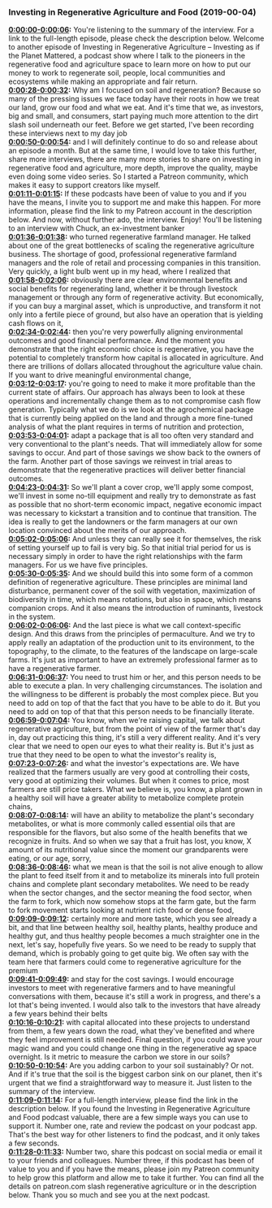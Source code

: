 ### Investing in Regenerative Agriculture and Food  (2019-00-04)
**[0:00:00-0:00:06](https://investinginregenerativeagriculture.com/2018/12/10/chuck-de-liedekerke/#t=0:00:00):**  You're listening to the summary of the interview. For a link to the full-length episode, please check the description below.  Welcome to another episode of Investing in Regenerative Agriculture – Investing as if the Planet Mattered,  a podcast show where I talk to the pioneers in the regenerative food and agriculture space  to learn more on how to put our money to work to regenerate soil, people, local communities and ecosystems  while making an appropriate and fair return.  
**[0:00:28-0:00:32](https://investinginregenerativeagriculture.com/2018/12/10/chuck-de-liedekerke/#t=0:00:28):**  Why am I focused on soil and regeneration? Because so many of the pressing issues we face today  have their roots in how we treat our land, grow our food and what we eat.  And it's time that we, as investors, big and small, and consumers,  start paying much more attention to the dirt slash soil underneath our feet.  Before we get started, I've been recording these interviews next to my day job  
**[0:00:50-0:00:54](https://investinginregenerativeagriculture.com/2018/12/10/chuck-de-liedekerke/#t=0:00:50):**  and I will definitely continue to do so and release about an episode a month.  But at the same time, I would love to take this further, share more interviews,  there are many more stories to share on investing in regenerative food and agriculture,  more depth, improve the quality, maybe even doing some video series.  So I started a Patreon community, which makes it easy to support creators like myself.  
**[0:01:11-0:01:15](https://investinginregenerativeagriculture.com/2018/12/10/chuck-de-liedekerke/#t=0:01:11):**  If these podcasts have been of value to you and if you have the means,  I invite you to support me and make this happen.  For more information, please find the link to my Patreon account in the description below.  And now, without further ado, the interview. Enjoy!  You'll be listening to an interview with Chuck, an ex-investment banker  
**[0:01:36-0:01:38](https://investinginregenerativeagriculture.com/2018/12/10/chuck-de-liedekerke/#t=0:01:36):**  who turned regenerative farmland manager.  He talked about one of the great bottlenecks of scaling the regenerative agriculture business.  The shortage of good, professional regenerative farmland managers  and the role of retail and processing companies in this transition.  Very quickly, a light bulb went up in my head, where I realized that  
**[0:01:58-0:02:06](https://investinginregenerativeagriculture.com/2018/12/10/chuck-de-liedekerke/#t=0:01:58):**  obviously there are clear environmental benefits and social benefits for regenerating land,  whether it be through livestock management or through any form of regenerative activity.  But economically, if you can buy a marginal asset, which is unproductive,  and transform it not only into a fertile piece of ground,  but also have an operation that is yielding cash flows on it,  
**[0:02:34-0:02:44](https://investinginregenerativeagriculture.com/2018/12/10/chuck-de-liedekerke/#t=0:02:34):**  then you're very powerfully aligning environmental outcomes and good financial performance.  And the moment you demonstrate that the right economic choice is regenerative,  you have the potential to completely transform how capital is allocated in agriculture.  And there are trillions of dollars allocated throughout the agriculture value chain.  If you want to drive meaningful environmental change,  
**[0:03:12-0:03:17](https://investinginregenerativeagriculture.com/2018/12/10/chuck-de-liedekerke/#t=0:03:12):**  you're going to need to make it more profitable than the current state of affairs.  Our approach has always been to look at these operations  and incrementally change them as to not compromise cash flow generation.  Typically what we do is we look at the agrochemical package that is currently being applied on the land  and through a more fine-tuned analysis of what the plant requires in terms of nutrition and protection,  
**[0:03:53-0:04:01](https://investinginregenerativeagriculture.com/2018/12/10/chuck-de-liedekerke/#t=0:03:53):**  adapt a package that is all too often very standard and very conventional to the plant's needs.  That will immediately allow for some savings to occur.  And part of those savings we show back to the owners of the farm.  Another part of those savings we reinvest in trial areas  to demonstrate that the regenerative practices will deliver better financial outcomes.  
**[0:04:23-0:04:31](https://investinginregenerativeagriculture.com/2018/12/10/chuck-de-liedekerke/#t=0:04:23):**  So we'll plant a cover crop, we'll apply some compost, we'll invest in some no-till equipment  and really try to demonstrate as fast as possible that no short-term economic impact,  negative economic impact was necessary to kickstart a transition and to continue that transition.  The idea is really to get the landowners or the farm managers at our own location  convinced about the merits of our approach.  
**[0:05:02-0:05:06](https://investinginregenerativeagriculture.com/2018/12/10/chuck-de-liedekerke/#t=0:05:02):**  And unless they can really see it for themselves,  the risk of setting yourself up to fail is very big.  So that initial trial period for us is necessary  simply in order to have the right relationships with the farm managers.  For us we have five principles.  
**[0:05:30-0:05:35](https://investinginregenerativeagriculture.com/2018/12/10/chuck-de-liedekerke/#t=0:05:30):**  And we should build this into some form of a common definition of regenerative agriculture.  These principles are minimal land disturbance, permanent cover of the soil with vegetation,  maximization of biodiversity in time, which means rotations,  but also in space, which means companion crops.  And it also means the introduction of ruminants, livestock in the system.  
**[0:06:02-0:06:06](https://investinginregenerativeagriculture.com/2018/12/10/chuck-de-liedekerke/#t=0:06:02):**  And the last piece is what we call context-specific design.  And this draws from the principles of permaculture.  And we try to apply really an adaptation of the production unit to its environment,  to the topography, to the climate, to the features of the landscape on large-scale farms.  It's just as important to have an extremely professional farmer as to have a regenerative farmer.  
**[0:06:31-0:06:37](https://investinginregenerativeagriculture.com/2018/12/10/chuck-de-liedekerke/#t=0:06:31):**  You need to trust him or her, and this person needs to be able to execute a plan.  In very challenging circumstances.  The isolation and the willingness to be different is probably the most complex piece.  But you need to add on top of that the fact that you have to be able to do it.  But you need to add on top of that that this person needs to be financially literate.  
**[0:06:59-0:07:04](https://investinginregenerativeagriculture.com/2018/12/10/chuck-de-liedekerke/#t=0:06:59):**  You know, when we're raising capital, we talk about regenerative agriculture,  but from the point of view of the farmer that's day in, day out practicing this thing,  it's still a very different reality.  And it's very clear that we need to open our eyes to what their reality is.  But it's just as true that they need to be open to what the investor's reality is,  
**[0:07:23-0:07:26](https://investinginregenerativeagriculture.com/2018/12/10/chuck-de-liedekerke/#t=0:07:23):**  and what the investor's expectations are.  We have realized that the farmers usually are very good at controlling their costs,  very good at optimizing their volumes.  But when it comes to price, most farmers are still price takers.  What we believe is, you know, a plant grown in a healthy soil will have a greater ability to metabolize complete protein chains,  
**[0:08:07-0:08:14](https://investinginregenerativeagriculture.com/2018/12/10/chuck-de-liedekerke/#t=0:08:07):**  will have an ability to metabolize the plant's secondary metabolites,  or what is more commonly called essential oils that are responsible for the flavors,  but also some of the health benefits that we recognize in fruits.  And so when we say that a fruit has lost, you know, X amount of its nutritional value  since the moment our grandparents were eating, or our age, sorry,  
**[0:08:36-0:08:46](https://investinginregenerativeagriculture.com/2018/12/10/chuck-de-liedekerke/#t=0:08:36):**  what we mean is that the soil is not alive enough to allow the plant to feed itself from it  and to metabolize its minerals into full protein chains and complete plant secondary metabolites.  We need to be ready when the sector changes, and the sector meaning the food sector,  when the farm to fork, which now somehow stops at the farm gate,  but the farm to fork movement starts looking at nutrient rich food or dense food,  
**[0:09:09-0:09:12](https://investinginregenerativeagriculture.com/2018/12/10/chuck-de-liedekerke/#t=0:09:09):**  certainly more and more taste, which you see already a bit,  and that line between healthy soil, healthy plants, healthy produce and healthy gut,  and thus healthy people becomes a much straighter one in the next, let's say, hopefully five years.  So we need to be ready to supply that demand, which is probably going to get quite big.  We often say with the team here that farmers could come to regenerative agriculture for the premium  
**[0:09:41-0:09:49](https://investinginregenerativeagriculture.com/2018/12/10/chuck-de-liedekerke/#t=0:09:41):**  and stay for the cost savings.  I would encourage investors to meet with regenerative farmers  and to have meaningful conversations with them, because it's still a work in progress,  and there's a lot that's being invented.  I would also talk to the investors that have already a few years behind their belts  
**[0:10:16-0:10:21](https://investinginregenerativeagriculture.com/2018/12/10/chuck-de-liedekerke/#t=0:10:16):**  with capital allocated into these projects to understand from them,  a few years down the road, what they've benefited and where they feel improvement is still needed.  Final question, if you could wave your magic wand and you could change one thing  in the regenerative ag space overnight.  Is it metric to measure the carbon we store in our soils?  
**[0:10:50-0:10:54](https://investinginregenerativeagriculture.com/2018/12/10/chuck-de-liedekerke/#t=0:10:50):**  Are you adding carbon to your soil sustainably?  Or not.  And if it's true that the soil is the biggest carbon sink on our planet,  then it's urgent that we find a straightforward way to measure it.  Just listen to the summary of the interview.  
**[0:11:09-0:11:14](https://investinginregenerativeagriculture.com/2018/12/10/chuck-de-liedekerke/#t=0:11:09):**  For a full-length interview, please find the link in the description below.  If you found the Investing in Regenerative Agriculture and Food podcast valuable,  there are a few simple ways you can use to support it.  Number one, rate and review the podcast on your podcast app.  That's the best way for other listeners to find the podcast, and it only takes a few seconds.  
**[0:11:28-0:11:33](https://investinginregenerativeagriculture.com/2018/12/10/chuck-de-liedekerke/#t=0:11:28):**  Number two, share this podcast on social media or email it to your friends and colleagues.  Number three, if this podcast has been of value to you and if you have the means,  please join my Patreon community to help grow this platform and allow me to take it further.  You can find all the details on patreon.com slash regenerative agriculture or in the description below.  Thank you so much and see you at the next podcast.  